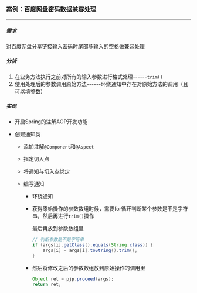 ### 案例：百度网盘密码数据兼容处理

-------------

##### 需求

对百度网盘分享链接输入密码时尾部多输入的空格做兼容处理

##### 分析

1. 在业务方法执行之前对所有的输入参数进行格式处理------`trim()`
2. 使用处理后的参数调用原始方法------环绕通知中存在对原始方法的调用（且可以填参数）

##### 实现

- 开启Spring的注解AOP开发功能

- 创建通知类

  - 添加注解`@Component`和`@Aspect`

  - 指定切入点

  - 将通知与切入点绑定

  - 编写通知

    - 环绕通知

    - 获得原始操作的参数数组时候，需要for循环判断某个参数是不是字符串，然后再进行`trim()`操作

      最后再放到参数数组里

      ```java
      // 判断参数是不是字符串
      if (args[i].getClass().equals(String.class)) {
          args[i] = args[i].toString().trim();
      }
      ```

    - 然后将修改之后的参数数组放到原始操作的调用里

      ```java
      Object ret = pjp.proceed(args);
      return ret;
      ```

